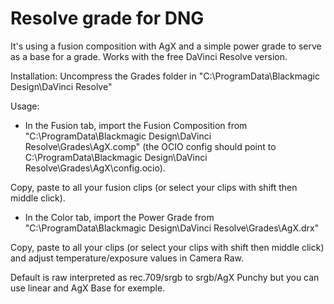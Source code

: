 # Resolve grade for DNG 
It's using a fusion composition with AgX and a simple power grade to serve as a base for a grade.
Works with the free DaVinci Resolve version. 

Installation:
Uncompress the Grades folder in "C:\ProgramData\Blackmagic Design\DaVinci Resolve\"

Usage:
- In the Fusion tab, import the Fusion Composition from "C:\ProgramData\Blackmagic Design\DaVinci Resolve\Grades\AgX.comp" (the OCIO config should point to C:\ProgramData\Blackmagic Design\DaVinci Resolve\Grades\AgX\config.ocio).

Copy, paste to all your fusion clips (or select your clips with shift then middle click).

- In the Color tab, import the Power Grade from "C:\ProgramData\Blackmagic Design\DaVinci Resolve\Grades\AgX.drx"

Copy, paste to all your clips (or select your clips with shift then middle click) and adjust temperature/exposure values in Camera Raw.


Default is raw interpreted as rec.709/srgb to srgb/AgX Punchy but you can use linear and AgX Base for exemple.
